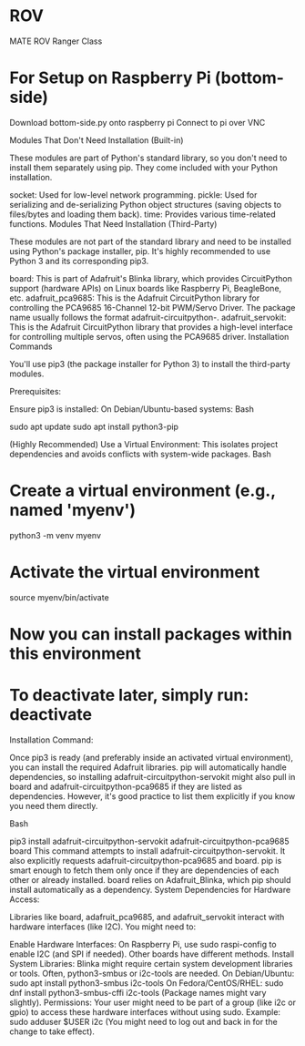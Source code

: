 # ROV
MATE ROV Ranger Class



# For Setup on Raspberry Pi (bottom-side)
Download bottom-side.py onto raspberry pi
Connect to pi over VNC

Modules That Don't Need Installation (Built-in)

These modules are part of Python's standard library, so you don't need to install them separately using pip. They come included with your Python installation.

socket: Used for low-level network programming.
pickle: Used for serializing and de-serializing Python object structures (saving objects to files/bytes and loading them back).
time: Provides various time-related functions.
Modules That Need Installation (Third-Party)

These modules are not part of the standard library and need to be installed using Python's package installer, pip. It's highly recommended to use Python 3 and its corresponding pip3.

board: This is part of Adafruit's Blinka library, which provides CircuitPython support (hardware APIs) on Linux boards like Raspberry Pi, BeagleBone, etc.
adafruit_pca9685: This is the Adafruit CircuitPython library for controlling the PCA9685 16-Channel 12-bit PWM/Servo Driver. The package name usually follows the format adafruit-circuitpython-<libraryname>.
adafruit_servokit: This is the Adafruit CircuitPython library that provides a high-level interface for controlling multiple servos, often using the PCA9685 driver.
Installation Commands

You'll use pip3 (the package installer for Python 3) to install the third-party modules.

Prerequisites:

Ensure pip3 is installed:
On Debian/Ubuntu-based systems:
Bash

sudo apt update
sudo apt install python3-pip



(Highly Recommended) Use a Virtual Environment: This isolates project dependencies and avoids conflicts with system-wide packages.
Bash

# Create a virtual environment (e.g., named 'myenv')
python3 -m venv myenv

# Activate the virtual environment
source myenv/bin/activate

# Now you can install packages within this environment
# To deactivate later, simply run: deactivate
Installation Command:

Once pip3 is ready (and preferably inside an activated virtual environment), you can install the required Adafruit libraries. pip will automatically handle dependencies, so installing adafruit-circuitpython-servokit might also pull in board and adafruit-circuitpython-pca9685 if they are listed as dependencies. However, it's good practice to list them explicitly if you know you need them directly.

Bash

pip3 install adafruit-circuitpython-servokit adafruit-circuitpython-pca9685 board
This command attempts to install adafruit-circuitpython-servokit.
It also explicitly requests adafruit-circuitpython-pca9685 and board. pip is smart enough to fetch them only once if they are dependencies of each other or already installed.
board relies on Adafruit_Blinka, which pip should install automatically as a dependency.
System Dependencies for Hardware Access:

Libraries like board, adafruit_pca9685, and adafruit_servokit interact with hardware interfaces (like I2C). You might need to:

Enable Hardware Interfaces: On Raspberry Pi, use sudo raspi-config to enable I2C (and SPI if needed). Other boards have different methods.
Install System Libraries: Blinka might require certain system development libraries or tools. Often, python3-smbus or i2c-tools are needed.
On Debian/Ubuntu: sudo apt install python3-smbus i2c-tools
On Fedora/CentOS/RHEL: sudo dnf install python3-smbus-cffi i2c-tools (Package names might vary slightly).
Permissions: Your user might need to be part of a group (like i2c or gpio) to access these hardware interfaces without using sudo.
Example: sudo adduser $USER i2c (You might need to log out and back in for the change to take effect).

